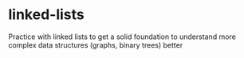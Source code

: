 # linked-lists
Practice with linked lists to get a solid foundation to understand more complex data structures (graphs, binary trees) better